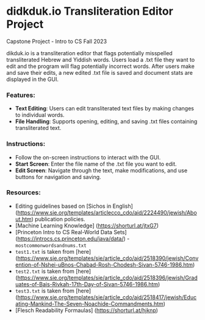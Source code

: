 # didkduk.io Transliteration Editor Project
Capstone Project - Intro to CS Fall 2023

dikduk.io is a transliteration editor that flags potentially misspelled transliterated Hebrew and Yiddish words. Users load a .txt file they want to edit and the program will flag potentially incorrect words. After users make and save their edits, a new edited .txt file is saved and document stats are displayed in the GUI. 

### Features:
- **Text Editing**: Users can edit transliterated text files by making changes to individual words.
- **File Handling**: Supports opening, editing, and saving .txt files containing transliterated text.

### Instructions:
- Follow the on-screen instructions to interact with the GUI.
- **Start Screen**: Enter the file name of the .txt file you want to edit.
- **Edit Screen**: Navigate through the text, make modifications, and use buttons for navigation and saving.

### Resources:
- Editing guidelines based on [Sichos in English] (https://www.sie.org/templates/articlecco_cdo/aid/2224490/jewish/About.htm) publication policies.
- [Machine Learning Knowledge] (https://shorturl.at/jtxG7)
- [Princeton Intro to CS Real-World Data Sets] (https://introcs.cs.princeton.edu/java/data/) - `mostcommonwordsandnums.txt`
- `test1.txt` is taken from [here] (https://www.sie.org/templates/sie/article_cdo/aid/2518390/jewish/Convention-of-Nshei-uBnos-Chabad-Rosh-Chodesh-Sivan-5746-1986.htm)
- `test2.txt` is taken from [here] (https://www.sie.org/templates/sie/article_cdo/aid/2518396/jewish/Graduates-of-Bais-Rivkah-17th-Day-of-Sivan-5746-1986.htm)
- `test3.txt` is taken from [here] (https://www.sie.org/templates/sie/article_cdo/aid/2518417/jewish/Educating-Mankind-The-Seven-Noachide-Commandments.htm) 
- [Flesch Readability Formaulas] (https://shorturl.at/hjknp)
